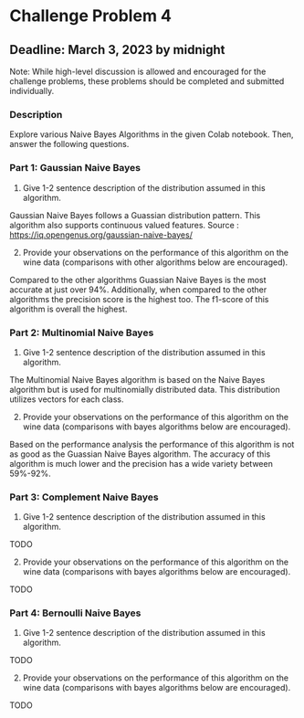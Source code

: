 # Challenge Problem 4

## Deadline: March 3, 2023 by midnight

Note: While high-level discussion is allowed and encouraged for the challenge problems, these problems should be completed and submitted individually.

### Description

Explore various Naive Bayes Algorithms in the given Colab notebook. Then, answer the following questions.

### Part 1: Gaussian Naive Bayes

1.   Give 1-2 sentence description of the distribution assumed in this algorithm.

Gaussian Naive Bayes follows a Guassian distribution pattern. This algorithm also supports continuous valued features.
Source : https://iq.opengenus.org/gaussian-naive-bayes/ 

2.   Provide your observations on the performance of this algorithm on the wine data (comparisons with other algorithms below are encouraged).

 Compared to the other algorithms Guassian Naive Bayes is the most accurate at just over 94%. Additionally, when compared to the other algorithms the precision score is the highest too. The f1-score of this algorithm is overall the highest.

### Part 2: Multinomial Naive Bayes

1.   Give 1-2 sentence description of the distribution assumed in this algorithm.

The Multinomial Naive Bayes algorithm is based on the Naive Bayes algorithm but is used for multinomially distributed data. This distribution utilizes vectors for each class.

2.   Provide your observations on the performance of this algorithm on the wine data (comparisons with bayes algorithms below are encouraged).

Based on the performance analysis the performance of this algorithm is not as good as the Guassian Naive Bayes algorithm. The accuracy of this algorithm is much lower and the precision has a wide variety between 59%-92%.

### Part 3: Complement Naive Bayes

1.   Give 1-2 sentence description of the distribution assumed in this algorithm.

TODO

2.   Provide your observations on the performance of this algorithm on the wine data (comparisons with bayes algorithms below are encouraged).

TODO

### Part 4: Bernoulli Naive Bayes

1.   Give 1-2 sentence description of the distribution assumed in this algorithm.

TODO

2.   Provide your observations on the performance of this algorithm on the wine data (comparisons with bayes algorithms below are encouraged).

TODO
